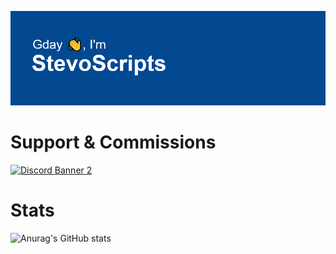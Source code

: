 ![Steve's Header](/header.png)

# Support & Commissions



<a href='https://discord.gg/stevoscripts'>![Discord Banner 2](https://discordapp.com/api/guilds/959861531514900572/widget.png?style=banner2)</a>


# Stats

![Anurag's GitHub stats](https://github-readme-stats.vercel.app/api?username=stevoscriptss&show_icons=true&theme=radical&title_color=156cbd0&text_color=156cbd0&icon_color=43ea80&bg_color=0d1117)

